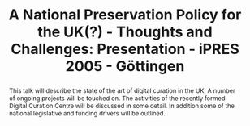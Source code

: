 ---
abstract: This talk will describe the state of the art of digital curation in the
  UK. A number of ongoing projects will be touched on. The activities of the recently
  formed Digital Curation Centre will be discussed in some detail. In addition some
  of the national legislative and funding drivers will be outlined.
creators:
- Patel, Manjula
date: null
document_url: https://services.phaidra.univie.ac.at/api/object/o:295035/download
grand_parent: iPRES
institutions: []
keywords:
- göttingen
landing_page_url: https://phaidra.univie.ac.at/o:295035
language: eng
layout: publication
license: CC BY-SA 3.0 AT
notes_url: null
parent: iPRES 2005
publication_type: paper
size: 127291
slides_url: null
source_name: iPRES
title: 'A National Preservation Policy for the UK(?) - Thoughts and Challenges: Presentation
  - iPRES 2005 - Göttingen'
year: 2005
---
